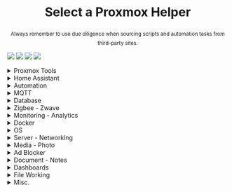 <h1 align="center" id="heading"> Select a Proxmox Helper </h1>

<p align="center"><sub> Always remember to use due diligence when sourcing scripts and automation tasks from third-party sites. </sub></p>

<a href="https://github.com/tteck/Proxmox/blob/main/LICENSE"><img src="https://img.shields.io/badge/license-MIT-blue" ></a> <a href="https://github.com/tteck/Proxmox/discussions"><img src="https://img.shields.io/badge/%F0%9F%92%AC-Discussions-orange" /></a> <a href="https://github.com/tteck/Proxmox/blob/main/CHANGELOG.MD"><img src="https://img.shields.io/badge/🔶-Changelog-blue" /></a> <a
href="https://ko-fi.com/D1D7EP4GF"><img src="https://img.shields.io/badge/%E2%98%95-Buy%20me%20a%20coffee-red" /></a>
<details>
<summary markdown="span"> Proxmox Tools </summary>
⬇____________________________________________________________________________________________ 
<details>
<summary markdown="span"> Proxmox VE 7 Post Install</summary>
 
<p align="center"><img src="https://github.com/home-assistant/brands/blob/master/core_integrations/proxmoxve/icon.png?raw=true" height="100"/></p>

<h1 align="center" id="heading"> Proxmox VE 7 Post Install </h1>

The script will give options to Disable the Enterprise Repo, Add/Correct PVE7 Sources, Enable the No-Subscription Repo, Add Test Repo, Disable Subscription Nag, Update Proxmox VE and Reboot PVE.
 
Run the following in the Proxmox Shell. ⚠️ **PVE7 ONLY**

```yaml
bash -c "$(wget -qLO - https://github.com/tteck/Proxmox/raw/main/misc/post-pve-install.sh)"
```

It's recommended to answer `y` to all options.

____________________________________________________________________________________________ 

</details>

<details>
<summary markdown="span"> Proxmox Kernel Clean</summary>
 
<p align="center"><img src="https://github.com/home-assistant/brands/blob/master/core_integrations/proxmoxve/icon.png?raw=true" height="100"/></p>

<h1 align="center" id="heading">Proxmox Kernel Clean </h1>

Cleaning unused kernel images is not only good because of a reduced grub menu, but also gains some disk space.
 
Run the following in the Proxmox Shell.

```yaml
bash -c "$(wget -qLO - https://github.com/tteck/Proxmox/raw/main/misc/kernel-clean.sh)"
```
____________________________________________________________________________________________ 

</details>

<details>
<summary markdown="span"> Proxmox Edge Kernel Tool</summary>
 
<p align="center"><img src="https://github.com/home-assistant/brands/blob/master/core_integrations/proxmoxve/icon.png?raw=true" height="100"/></p>

<h1 align="center" id="heading">Proxmox Edge Kernel Tool </h1>

Proxmox [Edge Kernels](https://github.com/fabianishere/pve-edge-kernel) are custom Linux Kernels for Proxmox VE 7. Keeping up with new Kernel releases instead of LTS

Run the following in the Proxmox Shell.

```yaml
bash -c "$(wget -qLO - https://github.com/tteck/Proxmox/raw/main/misc/edge-kernel.sh)"
```
____________________________________________________________________________________________ 

</details>

<details>
<summary markdown="span"> Proxmox CPU Scaling Governor</summary>
 
<p align="center"><img src="https://github.com/tteck/Proxmox/blob/main/misc/images/cpu.png?raw=true" height="100"/></p>

<h1 align="center" id="heading">Proxmox CPU Scaling Governor </h1>

CPU Scaling Governor enables the operating system to scale the CPU frequency up or down in order to save power or improve performance.

[Generic Scaling Governors](https://www.kernel.org/doc/html/latest/admin-guide/pm/cpufreq.html?#generic-scaling-governors)
 
Run the following in the Proxmox Shell.

```yaml
bash -c "$(wget -qLO - https://github.com/tteck/Proxmox/raw/main/misc/scaling-governor.sh)"
```
____________________________________________________________________________________________ 

</details>

<details>
<summary markdown="span"> Proxmox LXC Updater</summary>
 
<p align="center"><img src="https://external-content.duckduckgo.com/iu/?u=https%3A%2F%2Felpuig.xeill.net%2FMembers%2Fvcarceler%2Farticulos%2Fcontenedores-con-lxd-lxc%2Fcontainers.png&f=1&nofb=1" height="100"/></p>

<h1 align="center" id="heading">Proxmox LXC Updater </h1>

Update All LXC's Fast & Easy
 
Run the following in the Proxmox Shell.

```yaml
bash -c "$(wget -qLO - https://github.com/tteck/Proxmox/raw/main/misc/update-lxcs.sh)"
```
____________________________________________________________________________________________ 

</details>

<details>
<summary markdown="span"> Proxmox Dark Theme</summary>
 
<p align="center"><img src="https://camo.githubusercontent.com/f6f33a09f8c1207dfb3dc1cbd754c2f3393562c11b1c999751ad9a91a656834a/68747470733a2f2f692e696d6775722e636f6d2f536e6c437948462e706e67" height="100"/></p>

<h1 align="center" id="heading"> Proxmox Discord Dark Theme </h1>

A dark theme for the Proxmox Web UI by [Weilbyte](https://github.com/Weilbyte/PVEDiscordDark)
 
Run the following in the Proxmox Shell.

```yaml
bash <(curl -s https://raw.githubusercontent.com/Weilbyte/PVEDiscordDark/master/PVEDiscordDark.sh ) install
```

To uninstall the theme, simply run the script with the `uninstall` command.

____________________________________________________________________________________________ 

</details>

<details>
<summary markdown="span"> Proxmox Backup Server Post Install</summary>
 
<p align="center"><img src="https://github.com/home-assistant/brands/blob/master/core_integrations/proxmoxve/icon.png?raw=true" height="100"/></p>

<h1 align="center" id="heading"> Proxmox Backup Server Post Install </h1>

The script will give options to Disable the Enterprise Repo, Add/Correct PBS Sources, Enable the No-Subscription Repo, Add Test Repo, Disable Subscription Nag, Update Proxmox Backup Server and Reboot PBS.
 
Run the following in the Proxmox Shell. ⚠️ **Proxmox Backup Server ONLY**

```yaml
bash -c "$(wget -qLO - https://github.com/tteck/Proxmox/raw/main/misc/post-pbs-install.sh)"
```

It's recommended to answer `y` to all options.

____________________________________________________________________________________________ 

</details>
⬆____________________________________________________________________________________________ 
</details>

<details>
<summary markdown="span"> Home Assistant </summary>
⬇____________________________________________________________________________________________ 

<details>
<summary markdown="span"> Home Assistant OS VM</summary>
 
<p align="center"><img src="https://github.com/tteck/Proxmox/blob/main/misc/images/haos.png?raw=true"/></p>
 
<h1 align="center" id="heading"> Home Assistant OS VM </h1>
<h3 align="center"> Option to create VM using Stable, Beta or Dev Image </h3>

The script automates the manual process of finding, downloading and extracting the Official KVM (qcow2) disk image provided by the Home Assistant Team, creating a VM with user defined settings, importing and attaching the disk, setting the boot order and starting the VM. No hidden (kpartx, unzip, ect...) installs of any kind. Supports lvmthin, zfspool, nfs, dir and btrfs storage types.

To create a new Proxmox Home Assistant OS VM, run the following in the Proxmox Shell

```yaml
bash -c "$(wget -qLO - https://github.com/tteck/Proxmox/raw/main/vm/haos-vm-v4.sh)"
```
<h3 align="center" id="heading">⚡ Default Settings:  4GB RAM - 32GB Storage - 2vCPU - Stable Image⚡</h3>
 
After the script completes, click on the VM, then on the **_Summary_** tab to find the VM IP.

**Home Assistant Interface - IP:8123**

____________________________________________________________________________________________ 
 
</details>

<details>
<summary markdown="span"> 🔸PiMox HAOS VM</summary>
 
<p align="center"><img src="https://github.com/tteck/Proxmox/blob/main/misc/images/pimox.png?raw=true" width="100" height="100"/></p>
 
<h1 align="center" id="heading"> PiMox HAOS VM </h1>
<h3 align="center"> Option to create VM using Stable, Beta or Dev Image </h3>

The script automates the manual process of finding, downloading and extracting the aarch64 (qcow2) disk image provided by the Home Assistant Team, creating a VM with user defined settings, importing and attaching the disk, setting the boot order and starting the VM.

To create a new PiMox HAOS VM, run the following in the Proxmox Shell

```yaml
bash -c "$(wget -qLO - https://github.com/tteck/Proxmox/raw/main/vm/pimox-haos-vm-v4.sh)"
```
<h3 align="center" id="heading">⚡ Default Settings:  4GB RAM - 32GB Storage - 2vCPU - Stable Image⚡</h3>
 
After the script completes, click on the VM Console to find the Home Assistant IP.

**Home Assistant Interface - IP:8123**

____________________________________________________________________________________________ 
 
</details>

<details>
<summary markdown="span"> Home Assistant Container LXC </summary>
 
<p align="center"><img src="https://www.docker.com/sites/default/files/d8/2019-07/vertical-logo-monochromatic.png" alt="Docker Logos | Docker" width="100" height="100"/>
<img src="https://avatars.githubusercontent.com/u/13844975?s=200&amp;v=4" alt="@home-assistant" width="100" height="100"/><img src="https://avatars1.githubusercontent.com/u/22225832?s=400&amp;v=4" alt="GitHub - portainer/portainer-docs: Portainer documentation" width="100" height="100"/></p>

<h1 align="center" id="heading"> Home Assistant Container LXC </h1>

A standalone container-based installation of Home Assistant Core

🛈 *If the LXC is created Privileged, the script will automatically set up USB passthrough.*

To create a new Proxmox Home Assistant Container LXC, run the following in the Proxmox Shell.
 
```yaml
bash -c "$(wget -qLO - https://github.com/tteck/Proxmox/raw/main/ct/homeassistant-v4.sh)"
```
 
<h3 align="center" id="heading">⚡ Default Settings:  2GB RAM - 16GB Storage - 2vCPU ⚡</h3>

**Home Assistant Interface - IP:8123**

**Portainer Interface - IP:9000**

⚙️ **Path to HA /config**
```yaml
/var/lib/docker/volumes/hass_config/_data
 ```
⚙️ **To Edit the HA configuration.yaml** (Recommend Using File Browser)
 
Run in the LXC console
```yaml
nano /var/lib/docker/volumes/hass_config/_data/configuration.yaml
```
Save and exit the editor with “Ctrl+O”, “Enter” and “Ctrl+X”

⚙️ **Copy Data From a Existing Home Assistant LXC to another Home Assistant LXC**

Run in the Proxmox Shell
```yaml
bash -c "$(wget -qLO - https://github.com/tteck/Proxmox/raw/main/misc/ha-copy-data.sh)"
 ```

⚙️ **To Install HACS:**

Run in the LXC console
```yaml
bash -c "$(wget -qLO - https://github.com/tteck/Proxmox/raw/main/misc/hacs.sh)"
```
After install, reboot Home Assistant and **clear browser cache** then Add HACS integration.


⚙️ [**Update Menu**](https://raw.githubusercontent.com/tteck/Proxmox/main/misc/images/update-menu.png)

Run in the LXC console
```yaml
./update
```
____________________________________________________________________________________________ 
</details>

<details>
<summary markdown="span"> 🔸Home Assistant Core LXC </summary>
 
<p align="center"><img src="https://avatars.githubusercontent.com/u/13844975?s=200&amp;v=4" width="100" height="100"/></p>

<h1 align="center" id="heading"> Home Assistant Core LXC </h1>

A standalone installation of Home Assistant Core

🛈 *If the LXC is created Privileged, the script will automatically set up USB passthrough.*

To create a new Proxmox Home Assistant Core LXC, run the following in the Proxmox Shell.
 
```yaml
bash -c "$(wget -qLO - https://github.com/tteck/Proxmox/raw/main/ct/homeassistant-core-v4.sh)"
```
 
<h3 align="center" id="heading">⚡ Default Settings:  1GB RAM - 8GB Storage - 2vCPU ⚡</h3>

⚠️ Initialize Home Assistant-Core (Only required once)

<sub>Run in the LXC console</sub>
```yaml
cd /srv/homeassistant && python3 -m venv . && source bin/activate && hass
```

***Home Assistant Interface - IP:8123***

⚙️ **Edit the HA configuration.yaml**

<sub>Run in the LXC console</sub>
```yaml
nano .homeassistant/configuration.yaml
```
<sub>Save and exit the editor with “Ctrl+O”, “Enter” and “Ctrl+X”</sub>
 
⚙️ **Install HACS:**

<sub>Run in the LXC console</sub>
```yaml
bash -c "$(wget -qLO - https://github.com/tteck/Proxmox/raw/main/misc/hacs-core.sh)"
```
<sub>After install, reboot Home Assistant and **clear browser cache** then Add HACS integration.</sub>

⚙️ **Update Home Assistant**

<sub>Run in the LXC console</sub>
```yaml
systemctl stop homeassistant.service && source /srv/homeassistant/bin/activate && pip3 install --upgrade homeassistant && systemctl start homeassistant.service && exit
```
____________________________________________________________________________________________ 
</details>

<details>
<summary markdown="span"> Podman Home Assistant Container LXC </summary>
 
<p align="center"><img src="https://heise.cloudimg.io/width/223/q50.png-lossy-50.webp-lossy-50.foil1/_www-heise-de_/imgs/18/2/5/8/2/8/1/0/podman_logo-670078d7ea1d15a6.png" width="100" height="100"/>
<img src="https://avatars.githubusercontent.com/u/13844975?s=200&amp;v=4" alt="@home-assistant" width="100" height="100"/><img/><img src="https://raw.githubusercontent.com/SelfhostedPro/Yacht/master/readme_media/Yacht_logo_1_dark.png" height="80"/><img/></p>
 
<h1 align="center" id="heading"> Podman Home Assistant Container LXC </h1>
A standalone container-based installation of Home Assistant Core

⚠️ Podman seems to need a privileged LXC

To create a new Proxmox Podman Home Assistant Container LXC, run the following in the Proxmox Shell. 

```yaml
bash -c "$(wget -qLO - https://github.com/tteck/Proxmox/raw/main/ct/podman-homeassistant-v4.sh)"
```
<h3 align="center" id="heading">⚡ Default Settings:  2GB RAM - 16GB Storage - 2vCPU ⚡</h3>
 
**Home Assistant Interface - IP:8123**
 
**Yacht Interface - IP:8000**

⚙️ **Path to HA /config**
```yaml
/var/lib/containers/storage/volumes/hass_config/_data
 ```
⚙️ **To edit the HA configuration.yaml**
 
Run in the LXC console
```yaml
nano /var/lib/containers/storage/volumes/hass_config/_data/configuration.yaml
```
Save and exit the editor with “Ctrl+O”, “Enter” and “Ctrl+X”

⚙️ **Copy Data From a Existing Home Assistant LXC to a Podman Home Assistant LXC**

Run in the Proxmox Shell
```yaml
bash -c "$(wget -qLO - https://github.com/tteck/Proxmox/raw/main/misc/ha-copy-data-podman.sh)"
 ```

⚙️ **To allow USB device passthrough:**
 
Run in the Proxmox Shell. (**replace `106` with your LXC ID**)
```yaml
bash -c "$(wget -qLO - https://github.com/tteck/Proxmox/raw/main/misc/usb-passthrough.sh)" -s 106
```
 
Reboot the LXC to apply the changes

⚙️ **To Install HACS:**

Run in the LXC console
```yaml
bash -c "$(wget -qLO - https://github.com/tteck/Proxmox/raw/main/misc/podman_hacs.sh)"
```
After install, reboot Home Assistant and **clear browser cache** then Add HACS integration.

⚙️ **Initial Yacht Login**

**username** 
 ```yaml
 admin@yacht.local
 ```
 **password** 
 ```yaml
 pass
 ```

____________________________________________________________________________________________ 
</details>
⬆____________________________________________________________________________________________ 
</details>

<details>
<summary markdown="span"> Automation </summary>
⬇____________________________________________________________________________________________ 

<details>
<summary markdown="span"> ioBroker LXC</summary>
 
<p align="center"><img src="https://github.com/ioBroker/ioBroker/blob/master/img/logos/ioBroker_Logo_256px.png?raw=true" height="100"/></p>

<h1 align="center" id="heading"> ioBroker LXC </h1>
 
[ioBroker](https://www.iobroker.net/#en/intro) is an open source automation platform.
 
To create a new Proxmox ioBroker LXC, run the following in the Proxmox Shell.

```yaml
bash -c "$(wget -qLO - https://github.com/tteck/Proxmox/raw/main/ct/iobroker-v4.sh)"
```

<h3 align="center" id="heading">⚡ Default Settings:  2GB RAM - 8GB Storage - 2vCPU ⚡</h3>
 
**ioBroker Interface - IP:8081**

⚙️ **To Update ioBroker**

```yaml
update from the ioBroker UI
```

____________________________________________________________________________________________ 
 
</details>

<details>
<summary markdown="span"> openHAB LXC</summary>
 
<p align="center"><img src="https://www.openhab.org/openhab-logo-square.png?raw=true" height="100"/></p>

<h1 align="center" id="heading"> openHAB LXC </h1>
 
[openHAB](https://www.openhab.org/), a vendor and technology agnostic open source automation software for your home.
 
To create a new Proxmox openHAB LXC, run the following in the Proxmox Shell.

```yaml
bash -c "$(wget -qLO - https://github.com/tteck/Proxmox/raw/main/ct/openhab-v4.sh)"
```

<h3 align="center" id="heading">⚡ Default Settings:  2GB RAM - 8GB Storage - 2vCPU ⚡</h3>
 
**openHAB Interface - IP:8080**

⚙️ **To Update openHAB**

```yaml
apt update && apt upgrade -y
```

____________________________________________________________________________________________ 
 
</details>

<details>
<summary markdown="span"> Homebridge LXC</summary>
 
<p align="center"><img src="https://external-content.duckduckgo.com/iu/?u=https%3A%2F%2Fwww.dingz.ch%2Fadmin%2Fdata%2Ffiles%2Fintegration%2Flogo%2F20%2F200514-em-logo-homebridge_logo.png%3Flm%3D1589459081&f=1&nofb=1" height="100"/></p>

<h1 align="center" id="heading"> Homebridge LXC </h1>

[Homebridge](https://homebridge.io/) allows you to integrate with smart home devices that do not natively support HomeKit

To create a new Proxmox Homebridge LXC, run the following in the Proxmox Shell.

```yaml
bash -c "$(wget -qLO - https://github.com/tteck/Proxmox/raw/main/ct/homebridge-v4.sh)"
```

<h3 align="center" id="heading">⚡ Default Settings:  1GB RAM - 4GB Storage - 1vCPU ⚡</h3>
 
**Homebridge Interface - IP:8581**

⚙️ **Initial Login**

**username** 
 ```yaml
 admin
 ```
 **password** 
 ```yaml
 admin
 ```
Config File Path	`/var/lib/homebridge/config.json`
 
Storage Path	`/var/lib/homebridge`
 
Restart Command	`sudo hb-service restart`
 
Stop Command	`sudo hb-service stop`
 
Start Command	`sudo hb-service start`
 
View Logs Command	`sudo hb-service logs`
 
Systemd Service File	`/etc/systemd/system/homebridge.service`
 
Systemd Env File	`/etc/default/homebridge`

⚙️ **To Update Homebridge**

```yaml
Update from the Homebridge UI
```

 ___________________________________________________________________________________________ 
 
</details>



<details>
<summary markdown="span"> ESPHome LXC</summary>
 
<p align="center"><img src="https://github.com/home-assistant/brands/blob/master/core_integrations/esphome/dark_icon@2x.png?raw=true" height="100"/></p>

<h1 align="center" id="heading"> ESPHome LXC </h1>

[ESPHome](https://esphome.io/) is a system to control your ESP8266/ESP32 by simple yet powerful configuration files and control them remotely through Home Automation systems.

To create a new Proxmox ESPHome LXC, run the following in the Proxmox Shell.

```yaml
bash -c "$(wget -qLO - https://github.com/tteck/Proxmox/raw/main/ct/esphome-v4.sh)"
```

<h3 align="center" id="heading">⚡ Default Settings:  1GB RAM - 4GB Storage - 2vCPU ⚡</h3>
 
**ESPHome Interface - IP:6052**

⚙️ **To Update ESPHome**

Run in the LXC console
```yaml
pip3 install esphome --upgrade
```

____________________________________________________________________________________________ 
 
</details>

<details>
<summary markdown="span"> Node-Red LXC </summary>
 
<p align="center"><img src="https://github.com/home-assistant/brands/blob/master/custom_integrations/nodered/icon.png?raw=true" height="100"/></p>

<h1 align="center" id="heading"> Node-Red LXC </h1>
 
[Node-RED](https://nodered.org/) is a programming tool for wiring together hardware devices, APIs and online services in new and interesting ways.

To create a new Proxmox Node-RED LXC, run the following in the Proxmox Shell.

```yaml
bash -c "$(wget -qLO - https://github.com/tteck/Proxmox/raw/main/ct/node-red-v4.sh)"
```

<h3 align="center" id="heading">⚡ Default Settings:  1GB RAM - 4GB Storage - 1vCPU ⚡</h3>
 
**Node-Red Interface - IP:1880**
 
⚙️ **To Restart Node-Red:**

Run in the LXC console
```yaml
node-red-restart
```

⚙️ **To Update Node-Red:**

Run in the LXC console (Restart after update)
```yaml
npm install -g --unsafe-perm node-red
```

⚙️ **To Install Node-Red Themes** ⚠️ **Backup your flows before running this script!!**

Run in the LXC console
```yaml
bash -c "$(wget -qLO - https://github.com/tteck/Proxmox/raw/main/misc/node-red-themes.sh)"
```

____________________________________________________________________________________________ 
 
</details>

<details>
<summary markdown="span"> n8n LXC</summary>
 
<p align="center"><img src="https://docs.n8n.io/_images/n8n-docs-icon.svg" height="70"/></p>

<h1 align="center" id="heading"> n8n LXC </h1>
 
[n8n](https://n8n.io/) is an extendable workflow automation tool which enables you to connect anything to everything.
 
To create a new Proxmox n8n LXC, run the following in the Proxmox Shell.

```yaml
bash -c "$(wget -qLO - https://github.com/tteck/Proxmox/raw/main/ct/n8n-v4.sh)"
```

<h3 align="center" id="heading">⚡ Default Settings:  2GB RAM - 3GB Storage - 2vCPU ⚡</h3>
 
**n8n Interface: IP:5678**

⚙️ **To Update n8n**

```yaml
npm update -g n8n
```

____________________________________________________________________________________________ 
 
</details>
⬆____________________________________________________________________________________________ 
</details>

<details>
<summary markdown="span"> MQTT </summary>
⬇____________________________________________________________________________________________ 

<details>
<summary markdown="span"> MQTT LXC</summary>
 
<p align="center"><img src="https://mosquitto.org/images/mosquitto-text-side-28.png" height="75"/></p>

<h1 align="center" id="heading"> MQTT LXC </h1>

[Eclipse Mosquitto](https://mosquitto.org/) is an open source message broker that implements the MQTT protocol

To create a new Proxmox MQTT LXC, run the following in the Proxmox Shell.

```yaml
bash -c "$(wget -qLO - https://github.com/tteck/Proxmox/raw/main/ct/mqtt-v4.sh)"
```

<h3 align="center" id="heading">⚡ Default Settings:  512MiB RAM - 2GB Storage - 1vCPU ⚡</h3>
 
Mosquitto comes with a password file generating utility called mosquitto_passwd.
```yaml
sudo mosquitto_passwd -c /etc/mosquitto/passwd <usr>
```
Password: < password >

Create a configuration file for Mosquitto pointing to the password file we have just created.
```yaml
sudo nano /etc/mosquitto/conf.d/default.conf
```
This will open an empty file. Paste the following into it.
```yaml
allow_anonymous false
persistence true
password_file /etc/mosquitto/passwd
listener 1883
```
Save and exit the text editor with "Ctrl+O", "Enter" and "Ctrl+X".

Now restart Mosquitto server.
```yaml
sudo systemctl restart mosquitto
```

⚙️ **To Update MQTT:**

Run in the LXC console
```yaml
apt update && apt upgrade -y
```

____________________________________________________________________________________________ 
 
</details>

<details>
<summary markdown="span"> EMQX LXC </summary>
 
<p align="center"><img src="https://github.com/hassio-addons/repository/blob/master/emqx/icon.png?raw=true" height="100"/></p>


<h1 align="center" id="heading"> EMQX LXC </h1>

[EMQX](https://www.emqx.io/) is an Open-source MQTT broker with a high-performance real-time message processing engine, powering event streaming for IoT devices at massive scale.

To create a new Proxmox EMQX LXC, run the following in the Proxmox Shell.

```yaml
 bash -c "$(wget -qLO - https://github.com/tteck/Proxmox/raw/main/ct/emqx-v4.sh)"
```
<h3 align="center" id="heading">⚡ Default Settings:  1GB RAM - 4GB Storage - 2vCPU ⚡</h3>


**EMQX Interface - IP:18083** 
 
⚙️ **Initial Login**

**username** 
 ```yaml
 admin
 ```
 **password** 
 ```yaml
 public
 ```
⚙️ **Setup**

Access Control ➡ Authentication  ➡ Create ➡ Next ➡ Next ➡ Create ➡ Users ➡ Add ➡ Username / Password (to authenicate with MQTT) ➡ Save. You're now ready to enjoy a high-performance MQTT Broker.

⚙️ **To Update EMQX**

Run in the LXC console
```yaml
apt update && apt upgrade -y
```

 ____________________________________________________________________________________________ 

</details>
⬆____________________________________________________________________________________________ 
</details>


<details>
<summary markdown="span"> Database </summary>
⬇____________________________________________________________________________________________ 

<details>
<summary markdown="span"> Mariadb LXC </summary>
 
<p align="center"><img src="https://mariadb.com/wp-content/webp-express/webp-images/doc-root/wp-content/themes/sage/dist/images/mariadb-logo-white.png.webp" alt="MariaDB"/><img src="https://raw.githubusercontent.com/tteck/Proxmox/main/misc/images/adminer_logo-cl.png" height="60"></p>

<h1 align="center" id="heading"> Mariadb LXC </h1>
<h3 align="center"> Option to Install Adminer</h3>

[MariaDB](https://mariadb.org/) is a community-developed, commercially supported fork of the MySQL relational database management system.

To create a new Proxmox Mariadb LXC, run the following in the Proxmox Shell.
 
```yaml
bash -c "$(wget -qLO - https://github.com/tteck/Proxmox/raw/main/ct/mariadb-v4.sh)"
```

<h3 align="center" id="heading">⚡ Default Settings:  1GB RAM - 4GB Storage - 1vCPU ⚡</h3>
 
To enable MariaDB to listen to remote connections, you need to edit your defaults file. To do this, open the console in your MariaDB lxc:
```yaml
nano /etc/mysql/my.cnf
```
Un-comment `port =3306`
Save and exit the editor with "Ctrl+O", "Enter" and "Ctrl+X".

```yaml
nano /etc/mysql/mariadb.conf.d/50-server.cnf
```
Comment `bind-address  = 127.0.0.1`
Save and exit the editor with "Ctrl+O", "Enter" and "Ctrl+X".

For new MariaDB installations, the next step is to run the included security script. This script changes some of the less secure default options. We will use it to block remote root logins and to remove unused database users.

Run the security script:
```yaml
sudo mysql_secure_installation
```
Enter current password for root (enter for none): `enter`
 
Switch to unix_socket authentication [Y/n] `y` 
 
Change the root password? [Y/n] `n` 
 
Remove anonymous users? [Y/n] `y` 
 
Disallow root login remotely? [Y/n] `y` 
 
Remove test database and access to it? [Y/n] `y` 
 
Reload privilege tables now? [Y/n] `y` 

We will create a new account called admin with the same capabilities as the root account, but configured for password authentication. 
```yaml
sudo mysql
``` 
Prompt will change to ```MariaDB [(none)]>```

Create a new local admin (Change the username and password to match your preferences)
```yaml
CREATE USER 'admin'@'localhost' IDENTIFIED BY 'password';
```
Give local admin root privileges (Change the username and password to match above)
```yaml
GRANT ALL ON *.* TO 'admin'@'localhost' IDENTIFIED BY 'password' WITH GRANT OPTION;
```

Now, we'll give the user admin root privileges and password-based access that can connect from anywhere on your local area network (LAN), which has addresses in the subnet 192.168.100.0/24. This is an improvement because opening a MariaDB server up to the Internet and granting access to all hosts is bad practice.. Change the **_username_**, **_password_** and **_subnet_** to match your preferences:
```yaml
GRANT ALL ON *.* TO 'admin'@'192.168.100.%' IDENTIFIED BY 'password' WITH GRANT OPTION;
```
Flush the privileges to ensure that they are saved and available in the current session:
```yaml
FLUSH PRIVILEGES;
```
Following this, exit the MariaDB shell:
```yaml
exit
```
Log in as the new database user you just created:
```yaml
mysql -u admin -p
```
Create a new database:
```yaml
CREATE DATABASE homeassistant;
```
Following this, exit the MariaDB shell:
```yaml
exit
```
⚠️ Reboot the lxc 

Checking status.
```yaml
sudo systemctl status mariadb
``` 
Change the recorder: `db_url:` in your HA configuration.yaml
 
Example:
```yaml
recorder:
  db_url: mysql://admin:password@192.168.100.26:3306/homeassistant?charset=utf8mb4
```
 
⚙️ **To Update Mariadb:**

Run in the LXC console
```yaml
apt update && apt upgrade -y
```
⚙️ [**Adminer**](https://raw.githubusercontent.com/tteck/Proxmox/main/misc/images/adminer.png) (formerly phpMinAdmin) is a full-featured database management tool
 
 `http://your-mariadb-lxc-ip/adminer/`

____________________________________________________________________________________________ 

</details>

<details>
<summary markdown="span"> PostgreSQL LXC </summary>
 
<p align="center"><img src="https://wiki.postgresql.org/images/3/30/PostgreSQL_logo.3colors.120x120.png" height="100"/><img src="https://raw.githubusercontent.com/tteck/Proxmox/main/misc/images/adminer_logo-cl.png" height="60"></p>

<h1 align="center" id="heading"> PostgreSQL LXC </h1>
<h3 align="center"> Option to Install Adminer</h3>

[PostgreSQL](https://www.postgresql.org/), also known as Postgres, is a free and open-source relational database management system emphasizing extensibility and SQL compliance.

To create a new Proxmox PostgreSQL LXC, run the following in the Proxmox Shell.
 
```yaml
bash -c "$(wget -qLO - https://github.com/tteck/Proxmox/raw/main/ct/postgresql-v4.sh)"
```

<h3 align="center" id="heading">⚡ Default Settings:  1GB RAM - 4GB Storage - 1vCPU ⚡</h3>

To make sure our PostgreSQL is secured with a strong password, set a password for its system user and then change the default database admin user account

Change user password
```yaml
passwd postgres
```
Login using Postgres system account
 
```yaml
su - postgres
```
Now, change the Admin database password 
```yaml
psql -c "ALTER USER postgres WITH PASSWORD 'your-password';"
```
Create a new user.
```yaml
psql
```
```yaml
CREATE USER admin WITH PASSWORD 'your-password';
```
Create a new database:
```yaml
CREATE DATABASE homeassistant;
```
Grant all rights or privileges on created database to the user
```yaml
GRANT ALL ON DATABASE homeassistant TO admin;
```
To exit psql
```yaml
\q
``` 
Then type exit to get back to root

Change the recorder: `db_url:` in your HA configuration.yaml
 
Example:
```yaml
recorder:
  db_url: postgresql://admin:your-password@192.168.100.20:5432/homeassistant?client_encoding=utf8
``` 
⚙️ **To Update PostgreSQL**

Run in the LXC console
```yaml
apt update && apt upgrade -y
```
⚙️ [**Adminer**](https://raw.githubusercontent.com/tteck/Proxmox/main/misc/images/adminer.png) (formerly phpMinAdmin) is a full-featured database management tool
 
 `http://your-PostgreSQL-lxc-ip/adminer/`

____________________________________________________________________________________________ 

</details>

<details>
<summary markdown="span"> InfluxDB LXC </summary>
 
<p align="center"><img src="https://external-content.duckduckgo.com/iu/?u=https%3A%2F%2Fwww.hopisystems.com%2Fassets%2Fimages%2Fintegrations%2Finfluxdb.png&f=1&nofb=1" height="150"/></p>

<h1 align="center" id="heading"> InfluxDB LXC </h1>

<h3 align="center"> Option to Install Telegraf</h3>

[InfluxDB](https://www.influxdata.com/) is an open-source time series database developed by the company InfluxData.

[Telegraf](https://www.influxdata.com/time-series-platform/telegraf/) is an open source plugin-driven server agent for collecting and reporting metrics.

To create a new Proxmox InfluxDB LXC, run the following in the Proxmox Shell.

```yaml
bash -c "$(wget -qLO - https://github.com/tteck/Proxmox/raw/main/ct/influxdb-v4.sh)"
```

<h3 align="center" id="heading">⚡ Default Settings:  2GB RAM - 8GB Storage - 2vCPU ⚡</h3>

⚙️ **InfluxDB Configuration**

Run in the LXC console
```yaml
nano /etc/influxdb/influxdb.conf
```

⚙️ **Telegraf Configuration**

Run in the LXC console
```yaml
nano /etc/telegraf/telegraf.conf
```

⚙️ **To Update InfluxDB/Telegraf**

Run in the LXC console
```yaml
apt update && apt upgrade -y
```

____________________________________________________________________________________________ 

</details>
⬆____________________________________________________________________________________________ 
</details>

<details>
<summary markdown="span"> Zigbee - Zwave </summary>
⬇____________________________________________________________________________________________ 

<details>
<summary markdown="span"> Zigbee2MQTT LXC </summary>
 
<p align="center"><img src="https://github.com/Koenkk/zigbee2mqtt/blob/master/images/logo_bee_only.png?raw=true" height="100"/></p>


<h1 align="center" id="heading">Zigbee2MQTT LXC </h1>

[Zigbee2MQTT](https://www.zigbee2mqtt.io/) is a standalone nodejs application that connects a zigbee network to MQTT

To create a new Proxmox Zigbee2MQTT LXC, run the following in the Proxmox Shell.

```yaml
bash -c "$(wget -qLO - https://github.com/tteck/Proxmox/raw/main/ct/zigbee2mqtt-v4.sh)"
```
<h3 align="center" id="heading">⚡ Default Settings:  1GB RAM - 4GB Storage - 2vCPU ⚡</h3>

 
⚙️ **Determine the location of your adapter**
 
Run in the LXC console
```yaml
ls -l /dev/serial/by-id
```
Example Output: ```lrwxrwxrwx 1 root root 13 Jun 19 17:30 usb-1a86_USB_Serial-if00-port0 -> ../../ttyUSB0```


⚙️ ⚠️ **Before you start Zigbee2MQTT you need to edit the [configuration.yaml](https://www.zigbee2mqtt.io/guide/configuration/)**
 
Run in the LXC console
```yaml
nano /opt/zigbee2mqtt/data/configuration.yaml
```

Save and exit the editor with “Ctrl+O”, “Enter” and “Ctrl+X”

Example:
```yaml
frontend:
  port: 9442
homeassistant: true
permit_join: false
mqtt:
  base_topic: zigbee2mqtt
  server: 'mqtt://192.168.86.224:1883'
  user: usr
  password: pwd
  keepalive: 60
  reject_unauthorized: true
  version: 4
serial:
  port: /dev/serial/by-id/usb-1a86_USB_Serial-if00-port0
  #adapter: deconz            #(uncomment for ConBee II)
advanced:
  pan_id: GENERATE
  network_key: GENERATE
  channel: 20
```
⚙️ **Zigbee2MQTT can be started after completing the configuration**
 
Run in the LXC console
```yaml
cd /opt/zigbee2mqtt && npm start
```
⚙️ **To update Zigbee2MQTT**
 
Run in the LXC console
 ```yaml
cd /opt/zigbee2mqtt && bash update.sh
 ```
⚙️ **Copy Data From a Existing Zigbee2MQTT LXC to another Zigbee2MQTT LXC**

Run in the Proxmox Shell
```yaml
bash -c "$(wget -qLO - https://github.com/tteck/Proxmox/raw/main/misc/z2m-copy-data.sh)"
 ```

____________________________________________________________________________________________ 

</details>

<details>
<summary markdown="span"> deCONZ LXC </summary>
 
<p align="center"><img src="https://phoscon.de/img/phoscon-logo128x.svg" height="100"/></p>

<h1 align="center" id="heading"> deCONZ LXC </h1>

[deCONZ](https://www.phoscon.de/en/conbee2/software#deconz) is used to configure, control and display Zigbee networks.

To create a new Proxmox deCONZ LXC, run the following in the Proxmox Shell.

```yaml
bash -c "$(wget -qLO - https://github.com/tteck/Proxmox/raw/main/ct/deconz-v4.sh)"
```
<h3 align="center" id="heading">⚡ Default Settings:  1GB RAM - 4GB Storage - 2vCPU ⚡</h3>

**deCONZ Interface - IP:80**

⚙️ **To Update deCONZ**

Run in the LXC Console
```yaml
apt update && apt upgrade -y
```

____________________________________________________________________________________________ 

</details>

<details>
<summary markdown="span"> Z-Wave JS UI LXC </summary>
 
<p align="center"><img src="https://github.com/zwave-js/zwave-js-ui/blob/master/docs/_images/app_logo.svg?raw=true" height="100"/></p>

<h1 align="center" id="heading"> Z-Wave JS UI LXC </h1>

[Z-Wave JS UI](https://github.com/zwave-js/zwave-js-ui#) is a fully configurable Z-Wave to MQTT Gateway and Control Panel.

To create a new Proxmox Z-Wave JS UI LXC, run the following in the Proxmox Shell.

```yaml
bash -c "$(wget -qLO - https://github.com/tteck/Proxmox/raw/main/ct/zwave-js-ui-v4.sh)"
```
<h3 align="center" id="heading">⚡ Default Settings:  1GB RAM - 4GB Storage - 2vCPU ⚡</h3>

**Z-Wave JS UI Interface - IP:8091**

⚙️ **Copy Data From a Existing Zwavejs2MQTT LXC to a Z-Wave JS UI LXC**

Run in the Proxmox Shell
```yaml
bash -c "$(wget -qLO - https://github.com/tteck/Proxmox/raw/main/misc/zwave-copy-data.sh)"
 ```
⚙️ **To Update Z-Wave JS UI**

Run in the LXC Console
```yaml
bash -c "$(wget -qLO - https://github.com/tteck/Proxmox/raw/main/misc/zwave-js-ui-update.sh)"
```

____________________________________________________________________________________________ 
</details>
⬆____________________________________________________________________________________________ 
</details>

<details>
<summary markdown="span"> Monitoring - Analytics </summary>
⬇____________________________________________________________________________________________ 

<details>
<summary markdown="span"> Uptime Kuma LXC </summary>
 
<p align="center"><img src="https://github.com/louislam/uptime-kuma/blob/master/public/icon.png?raw=true" height="100"/></p>

<h1 align="center" id="heading"> Uptime Kuma LXC </h1>

Uptime Kuma is a self-hosted, open source, fancy uptime monitoring and alerting system. It can monitor  HTTP(s) / TCP / HTTP(s) Keyword / Ping / DNS Record / Push / Steam Game Server.

To create a new Proxmox Uptime Kuma LXC, run the following in the Proxmox Shell.

```yaml
bash -c "$(wget -qLO - https://github.com/tteck/Proxmox/raw/main/ct/uptimekuma-v4.sh)"
```

<h3 align="center" id="heading">⚡ Default Settings:  1GB RAM - 2GB Storage - 1vCPU ⚡</h3>

**Uptime Kuma Interface - IP:3001**

⚙️ **To Update Uptime Kuma**

Run in the LXC console
```yaml
bash -c "$(wget -qLO - https://github.com/tteck/Proxmox/raw/main/misc/uptimekuma-update.sh)"
```
____________________________________________________________________________________________ 

</details>

<details>
<summary markdown="span"> Prometheus LXC </summary>
 
<p align="center"><img src="https://github.com/tteck/Proxmox/blob/main/misc/images/prome.png?raw=true" height="100"/></p>

<h1 align="center" id="heading"> Prometheus LXC </h1>

[Prometheus](https://prometheus.io/) is an open-source systems monitoring and alerting toolkit

To create a new Proxmox Prometheus LXC, run the following in the Proxmox Shell.

```yaml
bash -c "$(wget -qLO - https://github.com/tteck/Proxmox/raw/main/ct/prometheus-v4.sh)"
```

<h3 align="center" id="heading">⚡ Default Settings:  2GB RAM - 4GB Storage - 1vCPU ⚡</h3>

**Prometheus Interface - IP:9090**

⚙️ **To Update Prometheus**

```yaml
Working On
```

____________________________________________________________________________________________ 

</details>


<details>
<summary markdown="span"> Grafana LXC </summary>
 
<p align="center"><img src="https://external-content.duckduckgo.com/iu/?u=https%3A%2F%2Fdocs.checkmk.com%2Flatest%2Fimages%2Fgrafana_logo.png&f=1&nofb=1" height="100"/></p>

<h1 align="center" id="heading"> Grafana LXC </h1>

[Grafana](https://grafana.com/) is a multi-platform open source analytics and interactive visualization web application.

To create a new Proxmox Grafana LXC, run the following in the Proxmox Shell.

```yaml
bash -c "$(wget -qLO - https://github.com/tteck/Proxmox/raw/main/ct/grafana-v4.sh)"
```

<h3 align="center" id="heading">⚡ Default Settings:  512MiB RAM - 2GB Storage - 1vCPU ⚡</h3>
 
**Grafana Interface - IP:3000**

⚙️ **Initial Login**

**username** 
 ```yaml
 admin
 ```
 **password** 
 ```yaml
 admin
 ```

⚙️ **To Update Grafana**

Run in the LXC console
```yaml
apt update && apt upgrade -y
```
____________________________________________________________________________________________ 

</details>
⬆____________________________________________________________________________________________ 
</details>

<details>
<summary markdown="span"> Docker </summary>
⬇____________________________________________________________________________________________ 

<details>
<summary markdown="span"> Docker LXC </summary>
 
<p align="center"><img src="https://raw.githubusercontent.com/tteck/Proxmox/main/misc/images/docker.png" height="100"/></p>

<h1 align="center" id="heading"> Docker LXC </h1>
<h3 align="center"> Options to Install Portainer and/or Docker Compose V2</h3>

[Docker](https://www.docker.com/) is an open-source project for automating the deployment of applications as portable, self-sufficient containers.

To create a new Proxmox Docker LXC, run the following in the Proxmox Shell.

```yaml
bash -c "$(wget -qLO - https://github.com/tteck/Proxmox/raw/main/ct/docker-v4.sh)"
```

<h3 align="center" id="heading">⚡ Default Settings:  2GB RAM - 4GB Storage - 2vCPU ⚡</h3>

**⚠ Run Compose V2 by replacing the hyphen (-) with a space, using docker compose, instead of docker-compose.**

**Portainer Interface - IP:9000**

⚙️ **To Update**

Run in the LXC console
```yaml
apt update && apt upgrade -y
```

____________________________________________________________________________________________ 

</details>

<details>
<summary markdown="span"> CasaOS LXC </summary>

<p align="center"><img src="https://www.casaos.io/img/casa.svg" height="100"/></p>

<h1 align="center" id="heading"> CasaOS LXC </h1>
 
[CasaOS](https://www.casaos.io/) is a community-based open source software focused on delivering simple home cloud experience around Docker ecosystem.


To create a new Proxmox CasaOS LXC, run the following in the Proxmox Shell.

```
bash -c "$(wget -qLO - https://github.com/tteck/Proxmox/raw/main/ct/casaos-v4.sh)"
```

<h3 align="center" id="heading">⚡ Default Settings:  2GB RAM - 8GB Storage - 2vCPU ⚡</h3>

**CasaOS Interface - IP**

⚙️ **To Update CasaOS**

```yaml
update from the CasaOS UI
```

____________________________________________________________________________________________ 

</details>
⬆____________________________________________________________________________________________ 
</details>

<details>
<summary markdown="span"> OS </summary>
⬇____________________________________________________________________________________________ 

<details>
<summary markdown="span"> Debian LXC </summary>
 
<p align="center"><img src="https://www.debian.org/Pics/debian-logo-1024x576.png" alt="Debian" height="100"/></p>

<h1 align="center" id="heading"> Debian LXC </h1>
<h3 align="center" id="heading"> Option to select version 10 or 11</h3>

To create a new Proxmox Debian (curl & sudo) LXC, run the following in the Proxmox Shell.

```yaml
bash -c "$(wget -qLO - https://github.com/tteck/Proxmox/raw/main/ct/debian-v4.sh)"
```

<h3 align="center" id="heading">⚡ Default Settings:  512MiB RAM - 2GB Storage - 1vCPU ⚡</h3>

⚙️ **To Update Debian**

Run in the LXC console
```yaml
apt update && apt upgrade -y
```

____________________________________________________________________________________________ 

</details>


<details>
<summary markdown="span"> Ubuntu LXC </summary>
 
<p align="center"><img src="https://assets.ubuntu.com/v1/29985a98-ubuntu-logo32.png" alt="Ubuntu" height="100"/></p>

<h1 align="center" id="heading"> Ubuntu LXC </h1>
<h3 align="center" id="heading"> Option to select version 18.04, 20.04, 21.10 or 22.04</h3>

To create a new Proxmox Ubuntu (curl & sudo) LXC, run the following in the Proxmox Shell.

```yaml
bash -c "$(wget -qLO - https://github.com/tteck/Proxmox/raw/main/ct/ubuntu-v4.sh)"
```

<h3 align="center" id="heading">⚡ Default Settings:  512MiB RAM - 2GB Storage - 1vCPU - 22.04 ⚡</h3>

⚙️ **To Update Ubuntu**

Run in the LXC console
```yaml
apt update && apt upgrade -y
```

____________________________________________________________________________________________ 

</details>
⬆____________________________________________________________________________________________ 
</details>

<details>
<summary markdown="span"> Server - Networklng </summary>
⬇____________________________________________________________________________________________ 

<details>
<summary markdown="span"> Nginx Proxy Manager LXC </summary>
 
<p align="center"><img src="https://nginxproxymanager.com/logo.png" alt="hero" height="100"/></p>


<h1 align="center" id="heading"> Nginx Proxy Manager LXC </h1>

[Nginx Proxy Manager](https://nginxproxymanager.com/) Expose your services easily and securely

To create a new Proxmox Nginx Proxy Manager LXC Container, run the following in the Proxmox Shell.

```yaml
 bash -c "$(wget -qLO - https://github.com/tteck/Proxmox/raw/main/ct/nginx-proxy-manager-v4.sh)"
```
<h3 align="center" id="heading">⚡ Default Settings:  1GB RAM - 3GB Storage - 1vCPU ⚡</h3>

____________________________________________________________________________________
 
Forward port `80` and `443` from your router to your Nginx Proxy Manager LXC IP.

Add the following to your `configuration.yaml` in Home Assistant.
```yaml
 http:
  use_x_forwarded_for: true
  trusted_proxies:
    - 192.168.100.27 ###(Nginx Proxy Manager LXC IP)###
```

**Nginx Proxy Manager Interface - IP:81**
 
⚙️ **Initial Login**

**username** 
 ```yaml
 admin@example.com
 ```
 **password** 
 ```yaml
 changeme
 ```
⚙️ **To Update Nginx Proxy Manager**

Run in the LXC console
```yaml
bash -c "$(wget -qLO - https://github.com/tteck/Proxmox/raw/main/misc/npm_update.sh)"
```

____________________________________________________________________________________________ 

</details>

<details>
<summary markdown="span"> UniFi Network Application LXC</summary>
 
<p align="center"><img src="https://external-content.duckduckgo.com/iu/?u=https%3A%2F%2Fblog.ui.com%2Fwp-content%2Fuploads%2F2016%2F10%2Funifi-app-logo-300x108.png&f=1&nofb=1" height="100"/></p>

<h1 align="center" id="heading"> UniFi Network Application LXC </h1>

<h3 align="center"> With Local Controller Option </h3>

An application designed to optimize UniFi home and business networks with ease.

To create a new Proxmox UniFi Network Application LXC, run the following in the Proxmox Shell.

```yaml
bash -c "$(wget -qLO - https://github.com/tteck/Proxmox/raw/main/ct/unifi-v4.sh)"
```

<h3 align="center" id="heading">⚡ Default Settings:  2GB RAM - 8GB Storage - 2vCPU ⚡</h3>

**UniFi Interface - https:// IP:8443**

⚙️ **To Update UniFi**

Run in the LXC console
```yaml
bash -c "$(wget -qLO - https://github.com/tteck/Proxmox/raw/main/misc/unifi-update.sh)"
```
____________________________________________________________________________________________ 

</details>

<details>
<summary markdown="span"> Omada Controller LXC</summary>
 
<p align="center"><img src="https://www.enterpriseitpro.net/wp-content/uploads/2020/12/logo-omada.png" height="100"/></p>

<h1 align="center" id="heading"> Omada Controller LXC </h1>

Omada Controller is software which is used to manage the EAP

To create a new Proxmox Omada Controller LXC, run the following in the Proxmox Shell.

```yaml
bash -c "$(wget -qLO - https://github.com/tteck/Proxmox/raw/main/ct/omada-v4.sh)"
```

<h3 align="center" id="heading">⚡ Default Settings:  2GB RAM - 8GB Storage - 2vCPU ⚡</h3>

**Omada Interface - https:// IP:8043**

`tpeap status` show status of Omada Controller

`tpeap start`  start Omada Controller

`tpeap stop`   stop Omada Controller
 
⚙️ **To Update Omada**

[#403](https://github.com/tteck/Proxmox/issues/402#issue-1328460983)

____________________________________________________________________________________________ 

</details>

<details>
<summary markdown="span"> WireGuard LXC </summary>

<p align="center"><img src="https://external-content.duckduckgo.com/iu/?u=https%3A%2F%2Fcdn.icon-icons.com%2Ficons2%2F2699%2FPNG%2F512%2Fwireguard_logo_icon_168760.png&f=1&nofb=1" height="100"/></p>

<h1 align="center" id="heading"> WireGuard LXC </h1>
<h3 align="center"> With WGDashboard </h3>
 
To create a new Proxmox WireGuard LXC, run the following in the Proxmox Shell.

```
bash -c "$(wget -qLO - https://github.com/tteck/Proxmox/raw/main/ct/wireguard-v4.sh)"
```

<h3 align="center" id="heading">⚡ Default Settings:  512MiB RAM - 2GB Storage - 1vCPU ⚡</h3>

**WGDashboard Interface - http:// IP:10086**

⚙️ **Initial Login**

**username** 
 ```yaml
 admin
 ```
 **password** 
 ```yaml
 admin
 ```
 
⚙️ **Host Configuration**
 
Run in the LXC console
 ```yaml
 nano /etc/pivpn/wireguard/setupVars.conf
 ```
 ⚙️**Add Clients** 
 
 Run in the LXC console
 ```yaml
 pivpn add
 ```
⚙️ **To Update WireGuard**
 
Run in the LXC console
 ```yaml
apt update && apt upgrade -y
```
____________________________________________________________________________________________ 

</details>


<details>
<summary markdown="span"> MeshCentral LXC</summary>
 
<p align="center"><img src="https://github.com/Ylianst/MeshCentral/blob/master/public/favicon-303x303.png?raw=true" height="100"/></p>

<h1 align="center" id="heading"> MeshCentral LXC </h1>

[MeshCentral](https://meshcentral.com/info/) is a full computer management web site. With MeshCentral, you can run your own web server to remotely manage and control computers on a local network or anywhere on the internet.

To create a new Proxmox MeshCentral LXC, run the following in the Proxmox Shell.

```yaml
bash -c "$(wget -qLO - https://github.com/tteck/Proxmox/raw/main/ct/meshcentral-v4.sh)"
```

<h3 align="center" id="heading">⚡ Default Settings:  512MiB RAM - 2GB Storage - 1vCPU ⚡</h3>

**MeshCentral Interface - http:// IP**

⚙️ **To Update MeshCentral**

```yaml
Update from the MeshCentral UI
```
____________________________________________________________________________________________ 

</details>

<details>
<summary markdown="span"> Tailscale</summary>
 
<p align="center"><img src="https://avatars.githubusercontent.com/u/48932923?v=4&s=100"/></p>

<h1 align="center" id="heading"> Tailscale</h1>

[Tailscale](https://tailscale.com/) Creates a secure network between your servers, computers, and cloud instances. Even when separated by firewalls or subnets, Tailscale just works.

To Install Talescale on an existing LXC, run the following in the Proxmox Shell (replace `106` with your LXC ID).

```yaml
bash -c "$(wget -qLO - https://github.com/tteck/Proxmox/raw/main/misc/add-tailscale-lxc.sh)" -s 106
```
After the script finishes, reboot the LXC then run `tailscale up` in the LXC console

[**Tailscale Login**](https://login.tailscale.com/start)

⚙️ **To Update Tailscale**
 
Run in the LXC console
 ```yaml
apt update && apt upgrade -y
```

___________________________________________________________________________________________ 

</details>

<details>
<summary markdown="span"> CrowdSec</summary>
 
<p align="center"><img src="https://raw.githubusercontent.com/crowdsecurity/crowdsec-docs/main/crowdsec-docs/static/img/crowdsec_no_txt.png?raw=true" height="100"/></p>

<h1 align="center" id="heading"> CrowdSec</h1>

To Install CrowdSec, ⚠️ run the following in the LXC console.

```yaml
bash -c "$(wget -qLO - https://github.com/tteck/Proxmox/raw/main/misc/crowdsec.sh)"
```

[CrowdSec](https://crowdsec.net/) is a free, open-source and collaborative IPS. Analyze behaviors, respond to attacks & share signals across the community.

[**Control center for your CrowdSec machines.**](https://app.crowdsec.net/product-tour)

___________________________________________________________________________________________ 

</details>

<details>
<summary markdown="span"> Keycloak LXC</summary>
 
<p align="center"><img src="https://www.keycloak.org/resources/images/keycloak_icon_512px.svg?raw=true" height="100"/></p>

<h1 align="center" id="heading"> Keycloak LXC</h1>

To create a new Proxmox Keycloak LXC, run the following in the Proxmox Shell.

```yaml
bash -c "$(wget -qLO - https://github.com/tteck/Proxmox/raw/main/ct/keycloak-v4.sh)"
```

[Keycloak](https://www.keycloak.org/) is an Open Source Identity and Access Management solution for modern Applications and Services.

**Keycloak Interface - http:// IP:8080** (First start can take a few minutes)

⚙️ **Initial Login**

The initial admin user can be added manually using the web frontend when accessed from localhost or automatically using environment variables.

To add the initial admin user using environment variables, set `KEYCLOAK_ADMIN` for the initial admin username and `KEYCLOAK_ADMIN_PASSWORD` for the initial admin password.
 
First, stop Keycloak
```yaml
systemctl stop keycloak.service
```
then start Keycloak by coping & pasting the following (only needed once)
```yaml
cd /opt/keycloak
export KEYCLOAK_ADMIN=admin
export KEYCLOAK_ADMIN_PASSWORD=changeme

bin/kc.sh start-dev 
```
⚙️ **To Update Keycloak**

```yaml
working On
```
___________________________________________________________________________________________ 

</details>

<details>
<summary markdown="span"> Mikrotik RouterOS VM </summary>
 
<p align="center"><img src="https://mikrotik.com/img/mtv2/newlogo.svg?raw=true" height="100"/></p>

<h1 align="center" id="heading"> Mikrotik RouterOS VM </h1>
 
[Mikrotik RouterOS](https://wiki.mikrotik.com/wiki/Manual:TOC) can be installed on a PC and will turn it into a router with all the necessary features - routing, firewall, bandwidth management, wireless access point, backhaul link, hotspot gateway, VPN server and more. 

To create a new Proxmox Mikrotik RouterOS VM, run the following in the Proxmox Shell.

```
bash -c "$(wget -qLO - https://github.com/tteck/Proxmox/raw/main/vm/mikrotik-routeros-v4.sh)"
```
Setup is done via VM console.

<h3 align="center" id="heading">⚡ Default Settings:  1GB RAM - 2GB Storage - 1CPU ⚡</h3>


____________________________________________________________________________________________ 

</details>
⬆____________________________________________________________________________________________ 
</details>

<details>
<summary markdown="span"> Media - Photo </summary>
⬇____________________________________________________________________________________________ 

<details>
<summary markdown="span"> Plex Media Server LXC </summary>

<p align="center"><img src="https://github.com/home-assistant/brands/blob/master/core_integrations/plex/icon.png?raw=true" height="100"/></p>

<h1 align="center" id="heading"> Plex Media Server LXC </h1>
<h3 align="center" id="heading"> With Hardware Acceleration Support </h3> 
To create a new Proxmox Plex Media Server LXC, run the following in the Proxmox Shell.

```yaml
bash -c "$(wget -qLO - https://github.com/tteck/Proxmox/raw/main/ct/plex-v4.sh)"
```
<h3 align="center" id="heading">⚡ Default Settings:  2GB RAM - 8GB Storage - 2vCPU ⚡</h3>

**Plex Media Server Interface - IP:32400/web**

⚙️ **To Update Plex Media Server:**

Run in the LXC console
```yaml
apt update && apt upgrade -y
```
⚙️ **Copy Data From a Existing Plex Media Server LXC to another Plex Media Server LXC**

Run in the Proxmox Shell
```yaml
bash -c "$(wget -qLO - https://github.com/tteck/Proxmox/raw/main/misc/pms-copy-data.sh)"
 ```

____________________________________________________________________________________________ 

</details>

<details>
<summary markdown="span"> Emby Media Server LXC </summary>
<p align="center"><img src="https://github.com/home-assistant/brands/blob/master/core_integrations/emby/icon.png?raw=true" height="100"/></p>
<h1 align="center" id="heading"> Emby Media Server LXC </h1>

[Emby](https://emby.media/) brings together your personal videos, music, photos, and live television.

To create a new Proxmox Emby Media Server LXC, run the following in the Proxmox Shell.

```yaml
bash -c "$(wget -qLO - https://github.com/tteck/Proxmox/raw/main/ct/emby-v4.sh)"
```
<h3 align="center" id="heading">⚡ Default Settings:  2GB RAM - 8GB Storage - 2vCPU ⚡</h3>

**Emby Media Server Interface - IP:8096**

⚙️ **Emby Media Server Utilizes Automatic Updates**

____________________________________________________________________________________________ 

</details>

<details>
<summary markdown="span"> Jellyfin Media Server LXC </summary>
<p align="center"><img src="https://github.com/home-assistant/brands/blob/master/core_integrations/jellyfin/icon.png?raw=true" height="100"/></p>
<h1 align="center" id="heading"> Jellyfin Media Server LXC </h1>

[TurnKey has a LXC CT for Jellyfin](https://www.turnkeylinux.org/mediaserver)

To create a new Proxmox Jellyfin Media Server LXC, run the following in the Proxmox Shell.

```yaml
bash -c "$(wget -qLO - https://github.com/tteck/Proxmox/raw/main/ct/jellyfin-v4.sh)"
```
<h3 align="center" id="heading">⚡ Default Settings:  2GB RAM - 8GB Storage - 2vCPU ⚡</h3>

**Jellyfin Media Server Interface - IP:8096**

FFmpeg path: `/usr/lib/jellyfin-ffmpeg/ffmpeg`

⚙️ **To Update Jellyfin Media Server**

Run in the LXC console
```yaml
apt update && apt upgrade -y
```
____________________________________________________________________________________________ 

</details>

<details>
<summary markdown="span"> NextCloudPi LXC</summary>
 
<p align="center"><img src="https://github.com/nextcloud/nextcloudpi/blob/master/ncp-app/img/app.svg?raw=true" height="100"/></p>

<h1 align="center" id="heading">NextCloudPi LXC </h1>

[NextCloudPi LXC](https://github.com/nextcloud/nextcloudpi#features) is the most popular self-hosted collaboration solution.

To create a new Proxmox NextCloudPi LXC, run the following in the Proxmox Shell.

```yaml
bash -c "$(wget -qLO - https://github.com/tteck/Proxmox/raw/main/ct/nextcloudpi-v4.sh)"
```
<h3 align="center" id="heading">⚡ Default Settings:  2GB RAM - 8GB Storage - 2vCPU ⚡</h3>
 
❗1️. Set nc trusted domains

Run in the LXC console
```
sudo ncp-config
```
Go to config ➡ nc-trusted-domains, add `0.0.0.0` or a static NextCloudPi IP

Get back to the command prompt, and restart Apache2 `sudo service apache2 restart`

❗2. **NextCloudPi Interface - https:// IP/**

____________________________________________________________________________________________ 

</details>

<details>
<summary markdown="span"> OpenMediaVault LXC </summary>
 
<p align="center"><img src="https://github.com/tteck/Proxmox/blob/main/misc/images/omv.png?raw=true" height="100"/></p>

<h1 align="center" id="heading"> OpenMediaVault LXC </h1>

[OpenMediaVault](https://www.openmediavault.org/) is the next generation network attached storage (NAS) solution based on Debian Linux.

To create a new Proxmox OpenMediaVault LXC, run the following in the Proxmox Shell.

```yaml
bash -c "$(wget -qLO - https://github.com/tteck/Proxmox/raw/main/ct/omv-v4.sh)"
```

<h3 align="center" id="heading">⚡ Default Settings:  1GB RAM - 4GB Storage - 2vCPU ⚡</h3>

**OpenMediaVault Interface - IP**

⚙️ **Initial Login**

**username** 
 ```yaml
 admin
 ```
 **password** 
 ```yaml
 openmediavault
 ```

____________________________________________________________________________________________ 

</details>

<details>
<summary markdown="span"> Navidrome LXC </summary>
 
<p align="center"><img src="https://raw.githubusercontent.com/navidrome/navidrome/master/resources/logo-192x192.png?raw=true" height="100"/></p>

<h1 align="center" id="heading"> Navidrome LXC </h1>
 
[Navidrome](https://www.navidrome.org/) allows you to enjoy your music collection from anywhere, by making it available through a modern Web UI and through a wide range of third-party compatible mobile apps, for both iOS and Android devices. 

To create a new Proxmox Navidrome LXC, run the following in the Proxmox Shell.

```
bash -c "$(wget -qLO - https://github.com/tteck/Proxmox/raw/main/ct/navidrome-v4.sh)"
```

<h3 align="center" id="heading">⚡ Default Settings:  1GB RAM - 4GB Storage - 2vCPU ⚡</h3>

To change Navidrome music folder path, edit: `/var/lib/navidrome/navidrome.toml`

**Navidrome Interface - IP:4533**

⚙️ **To Update Navidrome**

Run in the LXC Console
```yaml
bash -c "$(wget -qLO - https://github.com/tteck/Proxmox/raw/main/misc/navidrome-update.sh)"
```

____________________________________________________________________________________________ 

</details>

<details>
<summary markdown="span"> PhotoPrism LXC </summary>
 
<p align="center"><img src="https://github.com/tteck/Proxmox/blob/main/misc/images/photoprism.png?raw=true" height="100"/></p>

<h1 align="center" id="heading"> PhotoPrism LXC </h1>
 
[PhotoPrism](https://photoprism.app/) is an AI-powered app for browsing, organizing & sharing your photo collection. 

To create a new Proxmox PhotoPrism LXC, run the following in the Proxmox Shell.

```
bash -c "$(wget -qLO - https://github.com/tteck/Proxmox/raw/main/ct/photoprism-v4.sh)"
```

<h3 align="center" id="heading">⚡ Default Settings:  2GB RAM - 8GB Storage - 2vCPU ⚡</h3>

**PhotoPrism Interface - IP:2342**

⚙️ **Initial Login**

**username** 
 ```yaml
 admin
 ```
 **password** 
 ```yaml
 changeme
 ```
[PhotoSync](https://www.photosync-app.com/home.html)

⚙️ **To Update or Change Branch**

Run in the LXC Console
```yaml
bash -c "$(wget -qLO - https://github.com/tteck/Proxmox/raw/main/misc/photoprism-update.sh)"
```
____________________________________________________________________________________________ 

</details>
⬆____________________________________________________________________________________________ 
</details>

<details>
<summary markdown="span"> Ad Blocker </summary>
⬇____________________________________________________________________________________________ 

<details>
<summary markdown="span"> Pi-hole LXC</summary>
 
<p align="center"><img src="https://github.com/home-assistant/brands/blob/master/core_integrations/pi_hole/icon.png?raw=true" height="100"/></p>

<h1 align="center" id="heading"> Pi-hole LXC </h1>

[Pi-hole](https://pi-hole.net/) is a Linux network-level advertisement and Internet tracker blocking application which acts as a DNS sinkhole and optionally a DHCP server.

To create a new Proxmox Pi-hole LXC, run the following in the Proxmox Shell.

```yaml
bash -c "$(wget -qLO - https://github.com/tteck/Proxmox/raw/main/ct/pihole-v4.sh)"
```
<h3 align="center" id="heading">⚡ Default Settings:  512MiB RAM - 2GB Storage - 1vCPU ⚡</h3>

⚠️ **Reboot Pi-hole LXC after install**

**Pi-hole Interface - http:// IP/admin**

⚙️ **To set your password:**
 
Run in the LXC console

```yaml
pihole -a -p
```
____________________________________________________________________________________________ 

</details>

<details>
<summary markdown="span"> Technitium DNS LXC</summary>
 
<p align="center"><img src="https://avatars.githubusercontent.com/u/12230362?s=100&v=4" height="100"/></p>

<h1 align="center" id="heading"> Technitium DNS LXC </h1>
An open source authoritative as well as recursive DNS server

To create a new Proxmox Technitium DNS LXC, run the following in the Proxmox Shell.

```yaml
bash -c "$(wget -qLO - https://github.com/tteck/Proxmox/raw/main/ct/technitiumdns-v4.sh)"
```

<h3 align="center" id="heading">⚡ Default Settings:  512MiB RAM - 2GB Storage - 1vCPU ⚡</h3>
 
**Technitium DNS Interface - IP:5380**

⚙️ **To Update Technitium DNS**

```yaml
bash -c "$(wget -qLO - https://github.com/tteck/Proxmox/raw/main/misc/technitiumdns-update.sh)"
```
__________________________________________________________________________________________ 

</details>
 
 
<details>
<summary markdown="span"> AdGuard Home LXC</summary>
 
<p align="center"><img src="https://github.com/home-assistant/brands/blob/master/core_integrations/adguard/icon.png?raw=true" height="100"/></p>

<h1 align="center" id="heading"> AdGuard Home LXC </h1>

To create a new Proxmox AdGuard Home LXC, run the following in the Proxmox Shell.

```yaml
bash -c "$(wget -qLO - https://github.com/tteck/Proxmox/raw/main/ct/adguard-v4.sh)"
```

<h3 align="center" id="heading">⚡ Default Settings:  512MiB RAM - 2GB Storage - 1vCPU ⚡</h3>
 
**AdGuard Home Setup Interface - IP:3000  (After Setup use only IP)**
 
 <sub>(For the Home Assistant Integration, use port `80` not `3000`)</sub>

⚙️ **To Update Adguard**

```yaml
Update from the Adguard UI
```
__________________________________________________________________________________________ 

</details>
⬆____________________________________________________________________________________________ 
</details>

<details>
<summary markdown="span"> Document - Notes </summary>
⬇____________________________________________________________________________________________ 

<details>
<summary markdown="span"> Paperless-ngx LXC </summary>
 
<p align="center"><img src="https://github.com/paperless-ngx/paperless-ngx/blob/main/resources/logo/web/svg/square.svg?raw=true" height="100"/></p>

<h1 align="center" id="heading"> Paperless-ngx LXC </h1>
 
[Paperless-ngx](https://paperless-ngx.readthedocs.io/en/latest/#) is a document management system that transforms your physical documents into a searchable online archive so you can keep, well, less paper.

To create a new Proxmox Paperless-ngx LXC, run the following in the Proxmox Shell.

```
bash -c "$(wget -qLO - https://github.com/tteck/Proxmox/raw/main/ct/paperless-ngx-v4.sh)"
```

<h3 align="center" id="heading">⚡ Default Settings:  2048MiB RAM - 4GB Storage - 2vCPU ⚡</h3>

**Paperless-ngx Interface - IP:8000**

🛈 A paperless.creds file is in root home directory that contains the usernames and passwords.

Run in the LXC Console
```yaml
cat paperless.creds
```

⚙️ **To Update Paperless-ngx**

Run in the LXC Console
```yaml
bash -c "$(wget -qLO - https://github.com/tteck/Proxmox/raw/main/misc/paperless-ngx-update.sh)"
```
____________________________________________________________________________________________ 

</details>

<details>
<summary markdown="span"> Trilium LXC </summary>
 
<p align="center"><img src="https://raw.githubusercontent.com/zadam/trilium/master/images/app-icons/png/128x128.png?raw=true" height="100"/></p>

<h1 align="center" id="heading"> Trilium LXC </h1>
 
[Trilium](https://github.com/zadam/trilium#trilium-notes) is a hierarchical note taking application with focus on building large personal knowledge bases.

To create a new Proxmox Trilium LXC, run the following in the Proxmox Shell.

```
bash -c "$(wget -qLO - https://github.com/tteck/Proxmox/raw/main/ct/trilium-v4.sh)"
```

<h3 align="center" id="heading">⚡ Default Settings:  512MiB RAM - 2GB Storage - 1vCPU ⚡</h3>

**Trilium Interface - IP:8080**

⚙️ **To Update Trilium**

Run in the LXC Console
```yaml
bash -c "$(wget -qLO - https://github.com/tteck/Proxmox/raw/main/misc/trilium-update.sh)"
```

____________________________________________________________________________________________ 

</details>

<details>
<summary markdown="span"> Wiki.js LXC </summary>
 
<p align="center"><img src="https://static.requarks.io/logo/wikijs-butterfly.svg?raw=true" height="100"/></p>

<h1 align="center" id="heading"> Wiki.js LXC </h1>
 
[Wiki.js](https://js.wiki/) is a modern, lightweight and powerful wiki app built on NodeJS. 

To create a new Proxmox Wiki.js LXC, run the following in the Proxmox Shell.

```
bash -c "$(wget -qLO - https://github.com/tteck/Proxmox/raw/main/ct/wikijs-v4.sh)"
```

<h3 align="center" id="heading">⚡ Default Settings:  512MiB RAM - 2GB Storage - 1vCPU ⚡</h3>

**Wiki.js Interface - IP:3000**

____________________________________________________________________________________________ 

</details>

<details>
<summary markdown="span"> NocoDB LXC </summary>
 
<p align="center"><img src="https://github.com/tteck/Proxmox/blob/main/misc/images/nocodb.png?raw=true" height="100"/></p>

<h1 align="center" id="heading"> NocoDB LXC </h1>

[NocoDB](https://www.nocodb.com/) is an open source #NoCode platform that turns any database into a smart spreadsheet. Airtable Alternative.

To create a new Proxmox NocoDB LXC, run the following in the Proxmox Shell.

```yaml
bash -c "$(wget -qLO - https://github.com/tteck/Proxmox/raw/main/ct/nocodb-v4.sh)"
```

<h3 align="center" id="heading">⚡ Default Settings:  1GB RAM - 4GB Storage - 1vCPU ⚡</h3>

**NocoDB Interface - IP:8080/dashboard**

⚙️ **To Update NocoDB**

Run in the LXC console
```yaml
cd /opt/nocodb && npm run upgrade
```

____________________________________________________________________________________________ 

</details>
⬆____________________________________________________________________________________________ 
</details>

<details>
<summary markdown="span"> Dashboards </summary>
⬇____________________________________________________________________________________________ 

<details>
<summary markdown="span"> Heimdall Dashboard LXC</summary>
 
<p align="center"><img src="https://github.com/tteck/Proxmox/blob/main/misc/images/heimdall.png?raw=true" height="100"/></p>

<h1 align="center" id="heading"> Heimdall Dashboard LXC </h1>

[Heimdall Application Dashboard](https://camo.githubusercontent.com/bcfd4f74c93b25bea7b14eacbafd649206bf754a3d4b596329968f0ee569cf3c/68747470733a2f2f692e696d6775722e636f6d2f4d72433451704e2e676966) is a dashboard for all your web applications. It doesn't need to be limited to applications though, you can add links to anything you like.

To create a new Proxmox Heimdall Dashboard LXC, run the following in the Proxmox Shell.

```yaml
bash -c "$(wget -qLO - https://github.com/tteck/Proxmox/raw/main/ct/heimdalldashboard-v4.sh)"
```
<h3 align="center" id="heading">⚡ Default Settings:  512MiB RAM - 2GB Storage - 1vCPU ⚡</h3>
 
**Heimdall Dashboard Interface - IP:7990**

⚙️ **To Update Heimdall Dashboard**

Run in the LXC console
```yaml
bash -c "$(wget -qLO - https://github.com/tteck/Proxmox/raw/main/misc/heimdalldashboard-all-update.sh)"
```

__________________________________________________________________________________________ 

</details>

<details>
<summary markdown="span"> Homepage LXC </summary>

<p align="center"><img src="https://github.com/benphelps/homepage/raw/main/images/homepage-light.png?raw=true" height="100"/></p>

<h1 align="center" id="heading"> Homepage LXC </h1>
 
[Homepage](https://github.com/benphelps/homepage) is a self-hosted dashboard.

To create a new Proxmox Homepage LXC, run the following in the Proxmox Shell.

```
bash -c "$(wget -qLO - https://github.com/tteck/Proxmox/raw/main/ct/homepage-v4.sh)"
```

<h3 align="center" id="heading">⚡ Default Settings:  1GB RAM - 3GB Storage - 2vCPU ⚡</h3>

[Configuration](https://github.com/benphelps/homepage/wiki) (bookmarks.yaml, services.yaml, widgets.yaml) path: `/opt/homepage/config/`

**Homepage Interface - IP:3000**

⚙️ **To Update Homepage**

Run in the LXC console
```yaml
bash -c "$(wget -qLO - https://github.com/tteck/Proxmox/raw/main/misc/homepage-update.sh)"
```

____________________________________________________________________________________________ 

</details>

<details>
<summary markdown="span"> Dashy LXC</summary>
 
<p align="center"><img src="https://github.com/Lissy93/dashy/raw/master/public/web-icons/dashy-logo.png" height="100"/></p>

<h1 align="center" id="heading"> Dashy LXC </h1>

Dashy helps you organize your self-hosted services by making them accessible from a single place

To create a new Proxmox Dashy LXC, run the following in the Proxmox Shell.

```yaml
bash -c "$(wget -qLO - https://github.com/tteck/Proxmox/raw/main/ct/dashy-v4.sh)"
```
<h3 align="center" id="heading">⚡ Default Settings:  2GB RAM - 3GB Storage - 2vCPU ⚡</h3>
 
**Dashy Interface - IP:4000**
 
After getting everything setup the way you want in interactive mode and saved to disk, you have to go into update configuration and rebuild application.

⚙️ **To Update Dashy**

Run in the LXC Console
```yaml
bash -c "$(wget -qLO - https://github.com/tteck/Proxmox/raw/main/misc/dashy-update.sh)"
```

__________________________________________________________________________________________ 

</details>
⬆____________________________________________________________________________________________ 
</details>


<details>
<summary markdown="span"> File Working</summary>
⬇____________________________________________________________________________________________ 
<details>
<summary markdown="span"> File Browser</summary>
 
<p align="center"><img src="https://github.com/tteck/Proxmox/blob/main/misc/images/filebrowser.png?raw=true" height="100"/></p>

<h1 align="center" id="heading"> File Browser </h1>

To Install File Browser, ⚠️ run the following in the LXC console.

```yaml
bash -c "$(wget -qLO - https://github.com/tteck/Proxmox/raw/main/misc/filebrowser.sh)"
```

[File Browser](https://filebrowser.org/features) is a create-your-own-cloud-kind of software where you can install it on a server, direct it to a path and then access your files through a nice web interface. Many available features!



**File Browser Interface - http:// IP:8080**

⚙️ **Initial Login**

**username** 
 ```yaml
 admin
 ```
 **password** 
 ```yaml
 changeme
 ```
 
⚙️ **To Update File Browser**

```yaml
curl -fsSL https://raw.githubusercontent.com/filebrowser/get/master/get.sh | bash
```
___________________________________________________________________________________________ 

</details>

<details>
<summary markdown="span"> VS Code Server</summary>
 
<p align="center"><img src="https://user-images.githubusercontent.com/674621/71187801-14e60a80-2280-11ea-94c9-e56576f76baf.png?raw=true" height="100"/></p>

<h1 align="center" id="heading"> VS Code Server </h1>

To Install VS Code Server, ⚠️ run the following in the LXC console.

```yaml
bash -c "$(wget -qLO - https://github.com/tteck/Proxmox/raw/main/misc/code-server.sh)"
```

[VS Code Server](https://code.visualstudio.com/docs/remote/vscode-server) is a service you can run on a remote development machine, like your desktop PC or a virtual machine (VM). It allows you to securely connect to that remote machine from anywhere through a vscode.dev URL, without the requirement of SSH.



**VS Code Server Interface - http:// IP:8680**

___________________________________________________________________________________________ 

</details>

<details>
<summary markdown="span"> Webmin System Administration</summary>
 
<p align="center"><img src="https://github.com/webmin/webmin/blob/master/images/webmin-blue.png?raw=true" height="100"/></p>

<h1 align="center" id="heading"> Webmin System Administration </h1>

To Install Webmin System Administration [(Screenshot)](https://raw.githubusercontent.com/tteck/Proxmox/main/misc/images/file-manager.png), ⚠️ run the following in the LXC console.

```yaml
bash -c "$(wget -qLO - https://github.com/tteck/Proxmox/raw/main/misc/webmin.sh)"
```

If you prefer to manage all aspects of your Proxmox LXC from a graphical interface instead of the command line interface, Webmin might be right for you.

Benefits include automatic daily security updates, backup and restore, file manager with editor, web control panel, and preconfigured system monitoring with optional email alerts.



**Webmin Interface - https:// IP:10000 (https)**

⚙️ **Initial Login**

**username** 
 ```yaml
 root
 ```
 **password** 
 ```yaml
 root
 ```
 
⚙️ **To Update Webmin**

```yaml
Update from the Webmin UI
```
⚙️ **To Uninstall Webmin**
 
Run in the LXC console
```yaml
bash /etc/webmin/uninstall.sh
```
___________________________________________________________________________________________ 

</details>
 
<details>
<summary markdown="span"> Syncthing LXC</summary>
 
<p align="center"><img src="https://raw.githubusercontent.com/syncthing/syncthing/6afaa9f20c8eb9c7af5abbe2f2d90fa2571aa7ad/assets/logo-only.svg?raw=true" height="100"/></p>

<h1 align="center" id="heading"> Syncthing LXC </h1>
 
[Syncthing](https://syncthing.net/) is a continuous file synchronization program. It synchronizes files between two or more computers.
 
To create a new Proxmox Syncthing LXC, run the following in the Proxmox Shell.

```yaml
bash -c "$(wget -qLO - https://github.com/tteck/Proxmox/raw/main/ct/syncthing-v4.sh)"
```

<h3 align="center" id="heading">⚡ Default Settings:  2GB RAM - 8GB Storage - 2vCPU ⚡</h3>
 
⚙️ For the initial start, run `syncthing --gui-address=0.0.0.0:8384` in the LXC console, then go to the LXC IP:8384 In settings set the LXC IP address under the GUI (also set the GUI Authentication User and GUI Authentication Password) and Connections tab's and save. Reboot the LXC. 

**Syncthing Interface - IP:8384**

⚙️ **To Update Syncthing**

```yaml
apt update && apt upgrade -y
```

____________________________________________________________________________________________ 
 
</details>

<details>
<summary markdown="span"> Daemon Sync Server LXC</summary>
 
<p align="center"><img src="https://external-content.duckduckgo.com/iu/?u=https%3A%2F%2Fimg.informer.com%2Ficons_mac%2Fpng%2F128%2F350%2F350335.png&f=1&nofb=1" height="100"/></p>

<h1 align="center" id="heading"> Daemon Sync Server LXC </h1>

Sync files from app to server, share photos & videos, back up your data and stay secure inside local network.

To create a new Proxmox Daemon Sync Server LXC, run the following in the Proxmox Shell.

```yaml
bash -c "$(wget -qLO - https://github.com/tteck/Proxmox/raw/main/ct/daemonsync-v4.sh)"
```

<h3 align="center" id="heading">⚡ Default Settings:  512MiB RAM - 8GB Storage - 1vCPU ⚡</h3>
 
**Daemon Sync Server Interface - IP:8084**
 
Search: `DAEMON Sync` in your favorite app store

__________________________________________________________________________________________ 

</details>
⬆__________________________________________________________________________________________ 

</details>

<details>
<summary markdown="span"> Misc.</summary>
⬇__________________________________________________________________________________________ 

<details>
<summary markdown="span"> Vaultwarden LXC</summary>
 
<p align="center"><img src="https://raw.githubusercontent.com/dani-garcia/vaultwarden/main/resources/vaultwarden-icon-white.svg" width="100" height="100"/></p>

<h1 align="center" id="heading"> Vaultwarden LXC </h1>

Alternative implementation of the Bitwarden server API written in Rust and compatible with upstream [Bitwarden clients](https://bitwarden.com/download/), perfect for self-hosted deployment where running the official resource-heavy service might not be ideal.
 
To create a new Proxmox Vaultwarden LXC, run the following in the Proxmox Shell.

```yaml
bash -c "$(wget -qLO - https://github.com/tteck/Proxmox/raw/main/ct/vaultwarden-v4.sh)"
```
⚠️ Vaultwarden needs to be behind a proxy (Nginx Proxy Manager) to obtain HTTPS and to allow clients to connect.

The script builds from source, which takes time and resources. After the build, the script will automatically set resources to Normal Settings. 

Expect 30+ minute install time.
<h3 align="center" id="heading">⚡ Build Settings:  2048Mib RAM - 6GB Storage - 2vCPU ⚡</h3>
<h3 align="center" id="heading">⚡ Normal Settings:  512Mib RAM - 6GB Storage - 1vCPU ⚡</h3>

**Vaultwarden Interface: CTIP:8000**

⚙️ **Path to Vaultwarden .env file** (to find the `ADMIN_TOKEN`)
```yaml
/opt/vaultwarden/.env
```
 
⚙️ **To Update Vaultwarden (post 2022-05-29 installs only)**

Run in the LXC console
```yaml
bash -c "$(wget -qLO - https://github.com/tteck/Proxmox/raw/main/misc/vaultwarden-update.sh)"
```
⚙️ **To Update Web-vault (any)**

Run in the LXC console
```yaml
bash -c "$(wget -qLO - https://github.com/tteck/Proxmox/raw/main/misc/web-vault-update.sh)"
```

____________________________________________________________________________________________ 

</details>

<details>
<summary markdown="span"> grocy LXC </summary>
 
<p align="center"><img src="https://grocy.info/img/grocy_logo.svg" height="100"/></p>

<h1 align="center" id="heading"> grocy LXC </h1>

[grocy](https://grocy.info/) is a web-based self-hosted groceries & household management solution for your home.

To create a new Proxmox grocy LXC, run the following in the Proxmox Shell.

```
bash -c "$(wget -qLO - https://github.com/tteck/Proxmox/raw/main/ct/grocy-v4.sh)"
```

<h3 align="center" id="heading">⚡ Default Settings:  512MiB RAM - 2GB Storage - 1vCPU ⚡</h3>

**grocy Interface: http:// IP**

⚙️ **Initial Login**

**username** 
 ```yaml
 admin
 ```
 **password** 
 ```yaml
 admin
 ```
 
⚙️ **To Update grocy**
 
Run in the LXC console
 ```yaml
bash /var/www/html/update.sh
```
____________________________________________________________________________________________ 

</details>

<details>
<summary markdown="span"> MagicMirror Server LXC </summary>

<p align="center"><img src="https://github.com/MichMich/MagicMirror/raw/master/.github/header.png" height="100"/></p>

<h1 align="center" id="heading"> MagicMirror Server LXC </h1>
 
[MagicMirror²](https://docs.magicmirror.builders/) is an open source modular smart mirror platform.

To create a new MagicMirror Server LXC, run the following in the Proxmox Shell.

```
bash -c "$(wget -qLO - https://github.com/tteck/Proxmox/raw/main/ct/magicmirror-v4.sh)"
```

<h3 align="center" id="heading">⚡ Default Settings: 512MiB RAM - 3GB Storage - 1vCPU ⚡</h3>

**MagicMirror Interface - IP:8080**

⚙️ **[Configuration](https://docs.magicmirror.builders/configuration/introduction.html#configuring-your-magicmirror)**
```yaml
/opt/magicmirror/config/config.js
```
⚙️ **[Update MagicMirror](https://docs.magicmirror.builders/getting-started/upgrade-guide.html#upgrade-guide)**

Run in the LXC Console
```yaml
cd /opt/magicmirror && git pull && npm install --only=prod --omit=dev
```
____________________________________________________________________________________________ 

</details>

<details>
<summary markdown="span"> Whoogle LXC </summary>
 
<p align="center"><img src="https://github.com/tteck/Proxmox/blob/main/misc/images/whoogle.png?raw=true" height="100"/></p>

<h1 align="center" id="heading"> Whoogle LXC </h1>

Get Google search results, but without any ads, javascript, AMP links, cookies, or IP address tracking.

To create a new Proxmox Whoogle LXC, run the following in the Proxmox Shell.

```yaml
bash -c "$(wget -qLO - https://github.com/tteck/Proxmox/raw/main/ct/whoogle-v4.sh)"
```

<h3 align="center" id="heading">⚡ Default Settings:  512MiB RAM - 2GB Storage - 1vCPU ⚡</h3>

**Whoogle Interface - IP:5000**

⚙️ **To Update Whoogle**

Run in the LXC console
```yaml
pip3 install whoogle-search --upgrade
```
____________________________________________________________________________________________ 

</details>

<details>
<summary markdown="span"> MotionEye VMS LXC </summary>
 
<p align="center"><img src="https://github.com/home-assistant/brands/blob/master/core_integrations/motioneye/icon.png?raw=true" height="100"/></p>

<h1 align="center" id="heading"> MotionEye VMS LXC </h1>

To create a new Proxmox MotionEye VMS LXC, run the following in the Proxmox Shell.

```
bash -c "$(wget -qLO - https://github.com/tteck/Proxmox/raw/main/ct/motioneye-v4.sh)"
```

<h3 align="center" id="heading">⚡ Default Settings:  2GB RAM - 8GB Storage - 2vCPU ⚡</h3>

**MotionEye Interface - IP:8765**

⚙️ **Initial Login**

**username** 
 ```yaml
 admin
 ```
 **password** 
 ```yaml
 
 ```
 
⚙️ **To Update MotionEye**
 
Run in the LXC console
 ```yaml
pip install motioneye --upgrade
```
____________________________________________________________________________________________ 

</details>
⬆____________________________________________________________________________________________ 

</details>
